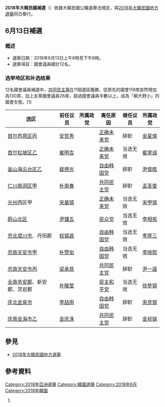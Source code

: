 **2018年大韓民國補選**（）依據大韓民國公職選舉法規定，與[2018年大韓民國地方選舉](../Page/2018年大韓民國地方選舉.md "wikilink")同日舉行。

## 6月13日補選

### 概述

  - 選舉日期：2018年6月13日上午6時至下午6時。
  - 選舉項目：國會議員總計12名。

### 选举地区和补选结果

12名國會議員補選中，[共同民主黨在](https://zh.wikipedia.org/wiki/共同民主黨 "wikilink")11個選區獲勝，從原先的國會119席突然增加為130席，加上友黨國會議員26席，超過國會議員半數以上，成為「朝大野小」的國會生態。\[1\]

| 选区                                                                                                    | 前任议员                                                         | 所属政党 | 离任原因                                                    | 继任议员 | 所属政党                                                |
| ----------------------------------------------------------------------------------------------------- | ------------------------------------------------------------ | ---- | ------------------------------------------------------- | ---- | --------------------------------------------------- |
| [首尔](https://zh.wikipedia.org/wiki/首尔 "wikilink")[芦原区丙](https://zh.wikipedia.org/wiki/芦原区 "wikilink") | [安哲秀](../Page/安哲秀.md "wikilink")                             |      | [正确未来党](https://zh.wikipedia.org/wiki/正确未来党 "wikilink") | 辞职   | [金星焕](../Page/金星焕.md "wikilink")                    |
| [首尔](https://zh.wikipedia.org/wiki/首尔 "wikilink")[松坡区乙](https://zh.wikipedia.org/wiki/松坡区 "wikilink") | [崔明吉](https://zh.wikipedia.org/wiki/崔明吉_\(政治人物\) "wikilink") |      | [正确未来党](https://zh.wikipedia.org/wiki/正确未来党 "wikilink") | 当选无效 | [崔宰诚](https://zh.wikipedia.org/wiki/崔宰诚 "wikilink") |
| [釜山海云台区乙](https://zh.wikipedia.org/wiki/釜山 "wikilink")                                                | [裴德光](https://zh.wikipedia.org/wiki/裴德光 "wikilink")          |      | [自由韩国党](../Page/自由韩国党.md "wikilink")                    | 辞职   | [尹俊皓](https://zh.wikipedia.org/wiki/尹俊皓 "wikilink") |
| [仁川南洞区甲](https://zh.wikipedia.org/wiki/仁川 "wikilink")                                                 | [朴南春](https://zh.wikipedia.org/wiki/朴南春 "wikilink")          |      | [共同民主党](../Page/共同民主党.md "wikilink")                    | 辞职   | [孟圣奎](https://zh.wikipedia.org/wiki/孟圣奎 "wikilink") |
| [光州](../Page/光州.md "wikilink")西区甲                                                                     | [宋基锡](https://zh.wikipedia.org/wiki/宋基锡 "wikilink")          |      | [正确未来党](https://zh.wikipedia.org/wiki/正确未来党 "wikilink") | 当选无效 | [宋甲锡](https://zh.wikipedia.org/wiki/宋甲锡 "wikilink") |
| [蔚山北区](https://zh.wikipedia.org/wiki/蔚山 "wikilink")                                                   | [尹锺五](https://zh.wikipedia.org/wiki/尹锺五 "wikilink")          |      | [民众党](https://zh.wikipedia.org/wiki/民众党 "wikilink")     | 当选无效 | [李相宪](https://zh.wikipedia.org/wiki/李相宪 "wikilink") |
| [忠北堤川市](../Page/忠清北道.md "wikilink")、丹阳郡                                                               | [权锡昌](https://zh.wikipedia.org/wiki/权锡昌 "wikilink")          |      | [自由韩国党](../Page/自由韩国党.md "wikilink")                    | 当选无效 | [李厚三](https://zh.wikipedia.org/wiki/李厚三 "wikilink") |
| [忠南天安市甲](../Page/忠清南道.md "wikilink")                                                                  | [朴赞佑](https://zh.wikipedia.org/wiki/朴赞佑 "wikilink")          |      | [自由韩国党](../Page/自由韩国党.md "wikilink")                    | 当选无效 | [李揆熙](https://zh.wikipedia.org/wiki/李揆熙 "wikilink") |
| [忠南天安市丙](../Page/忠清南道.md "wikilink")                                                                  | [梁承晁](https://zh.wikipedia.org/wiki/梁承晁 "wikilink")          |      | [共同民主党](../Page/共同民主党.md "wikilink")                    | 辞职   | [尹一逵](https://zh.wikipedia.org/wiki/尹一逵 "wikilink") |
| [全南务安郡](https://zh.wikipedia.org/wiki/全罗南道 "wikilink")、新安郡、灵岩郡                                        | [朴晙莹](https://zh.wikipedia.org/wiki/朴晙莹 "wikilink")          |      | [民主和平党](https://zh.wikipedia.org/wiki/民主和平党 "wikilink") | 当选无效 | [徐參锡](https://zh.wikipedia.org/wiki/徐參锡 "wikilink") |
| [庆北金泉市](../Page/庆尚北道.md "wikilink")                                                                   | [李喆雨](https://zh.wikipedia.org/wiki/李喆雨 "wikilink")          |      | [自由韩国党](../Page/自由韩国党.md "wikilink")                    | 辞职   | [宋彦锡](https://zh.wikipedia.org/wiki/宋彦锡 "wikilink") |
| [庆南金海市乙](../Page/庆尚南道.md "wikilink")                                                                  | [金庆洙](https://zh.wikipedia.org/wiki/金庆洙 "wikilink")          |      | [共同民主党](../Page/共同民主党.md "wikilink")                    | 辞职   | [金祯镐](https://zh.wikipedia.org/wiki/金祯镐 "wikilink") |

## 參見

  - [2018年大韓民國地方選舉](../Page/2018年大韓民國地方選舉.md "wikilink")

## 參考資料

[Category:2018年亞洲選舉](https://zh.wikipedia.org/wiki/Category:2018年亞洲選舉 "wikilink") [Category:韓國選舉](https://zh.wikipedia.org/wiki/Category:韓國選舉 "wikilink") [Category:2018年6月](https://zh.wikipedia.org/wiki/Category:2018年6月 "wikilink") [Category:2018年韓國](https://zh.wikipedia.org/wiki/Category:2018年韓國 "wikilink")

1.
